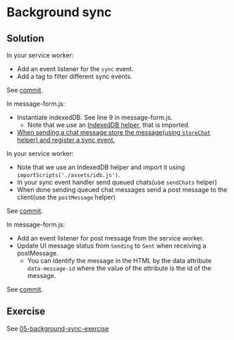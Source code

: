 # Background sync

## Solution

In your service worker:

- Add an event listener for the `sync` event.
- Add a tag to filter different sync events.

See [commit](https://github.com/voorhoede/pwa-masterclass-24-01-2019/commit/9583a0e19f12b32c90ff1c602f362a2118db981c).

In message-form.js:

- Instantiate indexedDB. See line 9 in message-form.js.
  - Note that we use an [IndexedDB helper](https://github.com/jakearchibald/idb), that is imported.
- [When sending a chat message store the message(using `storeChat` helper) and register a sync event.](https://github.com/voorhoede/pwa-masterclass-24-01-2019/commit/242dcf68c7dda1f667cacd1ec4024dc3a4f781af)

In your service worker:

- Note that we use an IndexedDB helper and import it using `importScripts('./assets/idb.js')`.
- In your sync event handler send queued chats(use `sendChats` helper)
- When done sending queued chat messages send a post message to the client(use the `postMessage` helper)

See [commit](https://github.com/voorhoede/pwa-masterclass-24-01-2019/commit/e100bfd29a42b7172f7b24697c9c0b8dda009670).

In message-form.js:

- Add an event listener for post message from the service worker.
- Update UI message status from `Sending` to `Sent` when receiving a postMessage.
  - You can identify the message in the HTML by the data attribute `data-message-id` where the value of the attribute is the id of the message.

See [commit](https://github.com/voorhoede/pwa-masterclass-24-01-2019/commit/8d3891b90ca21015a6abc507c2b76f67dabb68ea).

## Exercise

See [05-background-sync-exercise](https://github.com/voorhoede/pwa-masterclass-24-01-2019/tree/05-background-sync-exercise)

